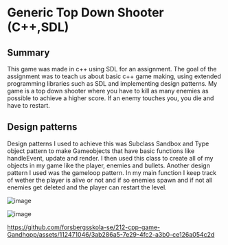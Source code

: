 # Generic Top Down Shooter (C++,SDL)
## Summary
This game was made in c++ using SDL for an assignment. The goal of the assignment was to teach us about basic c++ game making, using extended programming libraries such as SDL
and implementing design patterns. My game is a top down shooter where you have to kill as many enemies as possible to achieve a higher score. If an enemy touches you, you die and have to restart.


## Design patterns
Design patterns I used to achieve this was Subclass Sandbox and Type object pattern to make Gameobjects that have basic functions like handleEvent, update and render.
I then used this class to create all of my objects in my game like the player, enemies and bullets. Another design pattern I used was the gameloop pattern.
In my main function I keep track of wether the player is alive or not and if so enemies spawn and if not all enemies get deleted and the player can restart the level.

![image](https://github.com/forsbergsskola-se/212-cpp-game-Gandhopp/assets/112471046/426c7aa5-d366-419d-a2c6-afd56c6a2c99)

![image](https://github.com/forsbergsskola-se/212-cpp-game-Gandhopp/assets/112471046/69ef2493-44d1-4ca8-81ed-761eb66934c9)

https://github.com/forsbergsskola-se/212-cpp-game-Gandhopp/assets/112471046/3ab286a5-7e29-4fc2-a3b0-ce126a054c2d
